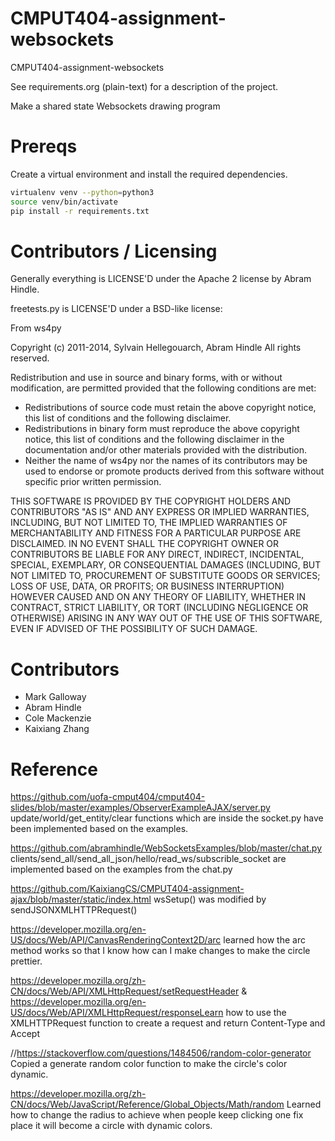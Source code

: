 CMPUT404-assignment-websockets
==============================

CMPUT404-assignment-websockets

See requirements.org (plain-text) for a description of the project.

Make a shared state Websockets drawing program

Prereqs
=======
Create a virtual environment and install the required dependencies.

```bash
virtualenv venv --python=python3
source venv/bin/activate
pip install -r requirements.txt
```

Contributors / Licensing
========================

Generally everything is LICENSE'D under the Apache 2 license by Abram Hindle.

freetests.py is LICENSE'D under a BSD-like license:

From ws4py

Copyright (c) 2011-2014, Sylvain Hellegouarch, Abram Hindle
All rights reserved.

Redistribution and use in source and binary forms, with or without
modification, are permitted provided that the following conditions are met:

 * Redistributions of source code must retain the above copyright notice,
   this list of conditions and the following disclaimer.
 * Redistributions in binary form must reproduce the above copyright
   notice, this list of conditions and the following disclaimer in the
   documentation and/or other materials provided with the distribution.
 * Neither the name of ws4py nor the names of its contributors may be used
   to endorse or promote products derived from this software without
   specific prior written permission.

THIS SOFTWARE IS PROVIDED BY THE COPYRIGHT HOLDERS AND CONTRIBUTORS "AS IS"
AND ANY EXPRESS OR IMPLIED WARRANTIES, INCLUDING, BUT NOT LIMITED TO, THE
IMPLIED WARRANTIES OF MERCHANTABILITY AND FITNESS FOR A PARTICULAR PURPOSE
ARE DISCLAIMED. IN NO EVENT SHALL THE COPYRIGHT OWNER OR CONTRIBUTORS BE
LIABLE FOR ANY DIRECT, INDIRECT, INCIDENTAL, SPECIAL, EXEMPLARY, OR
CONSEQUENTIAL DAMAGES (INCLUDING, BUT NOT LIMITED TO, PROCUREMENT OF
SUBSTITUTE GOODS OR SERVICES; LOSS OF USE, DATA, OR PROFITS; OR BUSINESS
INTERRUPTION) HOWEVER CAUSED AND ON ANY THEORY OF LIABILITY, WHETHER IN
CONTRACT, STRICT LIABILITY, OR TORT (INCLUDING NEGLIGENCE OR OTHERWISE)
ARISING IN ANY WAY OUT OF THE USE OF THIS SOFTWARE, EVEN IF ADVISED OF THE
POSSIBILITY OF SUCH DAMAGE.

Contributors
============

* Mark Galloway
* Abram Hindle
* Cole Mackenzie
* Kaixiang Zhang

Reference
========================

https://github.com/uofa-cmput404/cmput404-slides/blob/master/examples/ObserverExampleAJAX/server.py update/world/get_entity/clear functions which are inside the socket.py have been implemented based on the examples.

https://github.com/abramhindle/WebSocketsExamples/blob/master/chat.py clients/send_all/send_all_json/hello/read_ws/subscrible_socket are implemented based on the examples from the chat.py 

https://github.com/KaixiangCS/CMPUT404-assignment-ajax/blob/master/static/index.html wsSetup() was modified by sendJSONXMLHTTPRequest()

https://developer.mozilla.org/en-US/docs/Web/API/CanvasRenderingContext2D/arc learned how the arc method works so that I know how can I make changes to make the circle prettier.

https://developer.mozilla.org/zh-CN/docs/Web/API/XMLHttpRequest/setRequestHeader & https://developer.mozilla.org/en-US/docs/Web/API/XMLHttpRequest/responseLearn how to use the XMLHTTPRequest function to create a request and return Content-Type and Accept

//https://stackoverflow.com/questions/1484506/random-color-generator Copied a generate random color function to make the circle's color dynamic.

https://developer.mozilla.org/zh-CN/docs/Web/JavaScript/Reference/Global_Objects/Math/random Learned how to change the radius to achieve when people keep clicking one fix place it will become a circle with dynamic colors.
